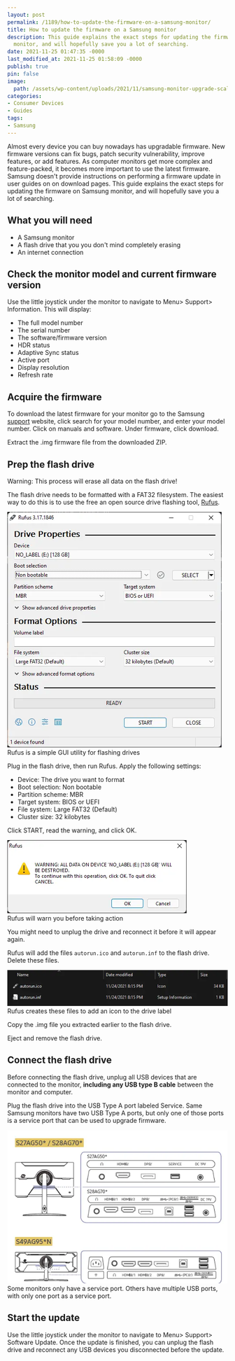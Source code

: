 ```yaml
---
layout: post
permalink: /1189/how-to-update-the-firmware-on-a-samsung-monitor/
title: How to update the firmware on a Samsung monitor
description: This guide explains the exact steps for updating the firmware on Samsung
  monitor, and will hopefully save you a lot of searching.
date: 2021-11-25 01:47:35 -0000
last_modified_at: 2021-11-25 01:58:09 -0000
publish: true
pin: false
image:
  path: /assets/wp-content/uploads/2021/11/samsung-monitor-upgrade-scaled.webp
categories:
- Consumer Devices
- Guides
tags:
- Samsung
---
```

Almost every device you can buy nowadays has upgradable firmware. New firmware
versions can fix bugs, patch security vulnerability, improve features, or add
features. As computer monitors get more complex and feature-packed, it becomes
more important to use the latest firmware. Samsung doesn't provide
instructions on performing a firmware update in user guides on on download
pages. This guide explains the exact steps for updating the firmware on
Samsung monitor, and will hopefully save you a lot of searching.

## What you will need

* A Samsung monitor
* A flash drive that you you don't mind completely erasing
* An internet connection

## Check the monitor model and current firmware version

Use the little joystick under the monitor to navigate to Menu> Support>
Information. This will display:

* The full model number
* The serial number
* The software/firmware version
* HDR status
* Adaptive Sync status
* Active port
* Display resolution
* Refresh rate

## Acquire the firmware

To download the latest firmware for your monitor go to the Samsung
[support](https://www.samsung.com/us/support/) website, click search for your
model number, and enter your model number. Click on manuals and software.
Under firmware, click download.

Extract the .img firmware file from the downloaded ZIP.

## Prep the flash drive

Warning: This process will erase all data on the flash drive!

The flash drive needs to be formatted with a FAT32 filesystem. The easiest way
to do this is to use the free an open source drive flashing tool,
[Rufus](https://rufus.ie).

![Screenshot of Rufus](/assets/wp-content/uploads/2021/11/rufus-gui.webp)  
Rufus is a simple GUI utility for flashing drives

Plug in the flash drive, then run Rufus. Apply the following settings:

* Device: The drive you want to format
* Boot selection: Non bootable
* Partition scheme: MBR
* Target system: BIOS or UEFI
* File system: Large FAT32 (Default)
* Cluster size: 32 kilobytes

Click START, read the warning, and click OK.

![Screenshot of a warning from Rufus](/assets/wp-content/uploads/2021/11/formatting-warning.webp)  
Rufus will warn you before taking action

You might need to unplug the drive and reconnect it before it will appear
again.

Rufus will add the files `autorun.ico` and `autorun.inf` to the flash drive.
Delete these files.

![A screenshot of the files created by rufus](/assets/wp-content/uploads/2021/11/rufus-autorun-files.webp)  
Rufus creates these files to add an icon to the drive label

Copy the .img file you extracted earlier to the flash drive.

Eject and remove the flash drive.

## Connect the flash drive

Before connecting the flash drive, unplug all USB devices that are connected
to the monitor, **including any USB type B cable** between the monitor and
computer.

Plug the flash drive into the USB Type A port labeled Service. Same Samsung
monitors have two USB Type A ports, but only one of those ports is a service
port that can be used to upgrade firmware.

![Diagrams of the ports on Samsung monitors](/assets/wp-content/uploads/2021/11/samsung-monitor-ports.webp)  
Some monitors only have a service port. Others have multiple USB ports, with
only one port as a service port.

## Start the update

Use the little joystick under the monitor to navigate to Menu> Support>
Software Update. Once the update is finished, you can unplug the flash drive
and reconnect any USB devices you disconnected before the update.
